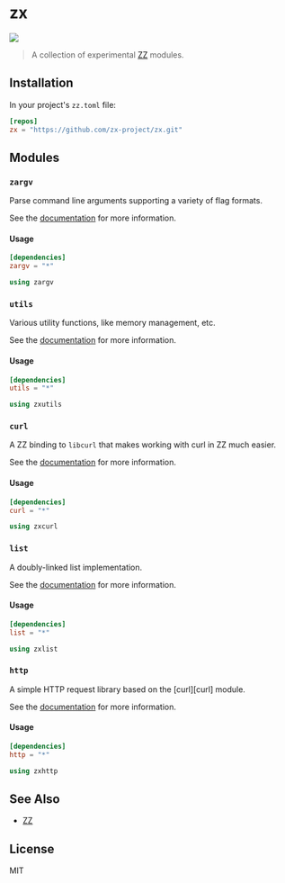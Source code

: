 zx
==

![][cover]

> A collection of experimental [ZZ][zz] modules.

## Installation

In your project's `zz.toml` file:

```toml
[repos]
zx = "https://github.com/zx-project/zx.git"
```

## Modules

### `zargv`

Parse command line arguments supporting a variety of flag formats.

See the [documentation](modules/zargv) for more information.

#### Usage

```toml
[dependencies]
zargv = "*"
```

```c++
using zargv
```

### `utils`

Various utility functions, like memory management, etc.

See the [documentation](modules/utils) for more information.

#### Usage

```toml
[dependencies]
utils = "*"
```

```c++
using zxutils
```

### `curl`

A ZZ binding to `libcurl` that makes working with curl in ZZ much
easier.

See the [documentation](modules/curl) for more information.

#### Usage

```toml
[dependencies]
curl = "*"
```

```c++
using zxcurl
```

### `list`

A doubly-linked list implementation.

See the [documentation](modules/list) for more information.

#### Usage

```toml
[dependencies]
list = "*"
```

```c++
using zxlist
```

### `http`

A simple HTTP request library based on the [curl][curl] module.

See the [documentation](modules/http) for more information.

#### Usage

```toml
[dependencies]
http = "*"
```

```c++
using zxhttp
```

## See Also

* [ZZ][zz]

## License

MIT

[cover]: assets/cover.png
[zz]: https://github.com/zetzit/zz

